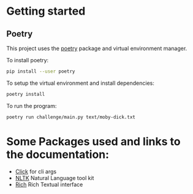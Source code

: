 # Getting started

## Poetry

This project uses the [poetry](https://python-poetry.org/docs/) package and virtual environment manager.

To install poetry:

```bash
pip install --user poetry
```

To setup the virtual environment and install dependencies:

```bash
poetry install
```

To run the program:

```bash
poetry run challenge/main.py text/moby-dick.txt
```

# Some Packages used and links to the documentation:

* [Click](https://click.palletsprojects.com/en/8.1.x/#) for cli args
* [NLTK](https://www.nltk.org/install.html) Natural Language tool kit
* [Rich](https://github.com/Textualize/rich) Rich Textual interface



